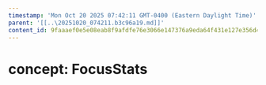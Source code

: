 ```yaml
---
timestamp: 'Mon Oct 20 2025 07:42:11 GMT-0400 (Eastern Daylight Time)'
parent: '[[..\20251020_074211.b3c96a19.md]]'
content_id: 9faaaef0e5e08eab8f9afdfe76e3066e147376a9eda64f431e127e356d420e47
---
```


# concept: FocusStats
